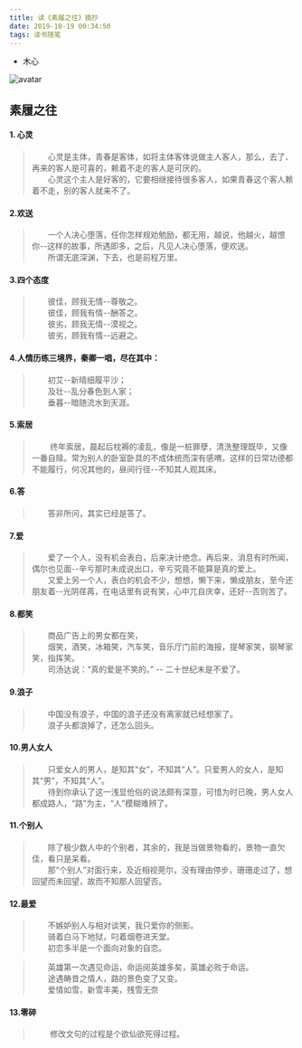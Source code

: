 ```yaml
---
title: 读《素履之往》摘抄
date: 2019-10-19 00:34:50
tags: 读书随笔
---
```


* 木心

![avatar](https://ftp.bmp.ovh/imgs/2019/10/71028afe4b6990a3.jpg)

素履之往
---

#### 1. 心灵

>&emsp;&emsp;心灵是主体，青春是客体，如将主体客体说做主人客人，那么，去了、再来的客人是可喜的，赖着不走的客人是可厌的。  
>&emsp;&emsp;心灵这个主人是好客的，它要相继接待很多客人，如果青春这个客人赖着不走，别的客人就来不了。

#### 2.欢送

>&emsp;&emsp;一个人决心堕落，任你怎样规劝勉励，都无用，越说，他越火，越恨你--这样的故事，所遇即多，之后，凡见人决心堕落，便欢送。  
>&emsp;&emsp;所谓无底深渊，下去，也是前程万里。
<!-- more -->
#### 3.四个态度

>&emsp;&emsp;彼佳，顾我无情--尊敬之。  
>&emsp;&emsp;彼佳，顾我有情--酬答之。  
>&emsp;&emsp;彼劣，顾我无情--漠视之。  
>&emsp;&emsp;彼劣，顾我有情--远避之。

#### 4.人情历练三境界，秦卿一唱，尽在其中：

> &emsp;&emsp;初艾--新晴细履平沙；  
> &emsp;&emsp;及壮--乱分春色到人家；  
> &emsp;&emsp;垂暮--暗随流水到天涯。

#### 5.索居

>&emsp;&emsp; 终年索居，晨起后枕褥的凌乱，像是一桩罪孽，清洗整理既毕，又像一番自赎。常为别人的卧室卧具的不成体统而深有感喟。这样的日常功德都不能履行，何况其他的，昼间行径--不知其人观其床。      

#### 6.答

> &emsp;&emsp;答非所问，其实已经是答了。

#### 7.爱

> &emsp;&emsp;爱了一个人，没有机会表白，后来决计绝念。再后来，消息有时所闻，偶尔也见面--辛亏那时未成说出口，辛亏究竟不能算是真的爱上。  
> &emsp;&emsp;又爱上另一个人，表白的机会不少，想想，懒下来，懒成朋友，至今还朋友着--光阴荏苒，在电话里有说有笑，心中兀自庆幸，还好--否则苦了。  

#### 8.都笑

> &emsp;&emsp;商品广告上的男女都在笑，  
> &emsp;&emsp;烟笑，酒笑，冰箱笑，汽车笑，音乐厅门前的海报，提琴家笑，钢琴家笑，指挥笑。  
> &emsp;&emsp;司汤达说：“真的爱是不笑的。” -- 二十世纪末是不爱了。

#### 9.浪子

> &emsp;&emsp;中国没有浪子，中国的浪子还没有离家就已经想家了。  
> &emsp;&emsp;浪子头都浪掉了，还怎么回头。  

#### 10.男人女人

> &emsp;&emsp;只爱女人的男人，是知其“女”，不知其“人”。只爱男人的女人，是知其“男”，不知其“人”。  
> &emsp;&emsp;待到你承认了这一浅显伧俗的说法颇有深意，可惜为时已晚，男人女人都成路人，“路”为主，“人”模糊难辨了。  

#### 11.个别人

> &emsp;&emsp;除了极少数人中的个别者，其余的，我是当做景物看的，景物一直欠佳，看只是呆看。  
> &emsp;&emsp;那“个别人”对面行来，及近相视莞尔，没有理由停步，珊珊走过了，想回望而未回望，故而不知那人回望否。        

#### 12.最爱

> &emsp;&emsp;不嫉妒别人与相对谈笑，我只爱你的侧影。   
> &emsp;&emsp;骑着白马下地狱，叼着烟卷进天堂。   
> &emsp;&emsp;初恋多半是一个面向对象的自恋。   
  
> &emsp;&emsp;英雄第一次遇见命运，命运阅英雄多矣，英雄必败于命运。  
> &emsp;&emsp;途遇畴昔之情人，路的景色变了又变。  
> &emsp;&emsp;爱情如雪，新雪丰美，残雪无奈   

#### 13.零碎

>&emsp;&emsp; 修改文句的过程是个欲仙欲死得过程。   